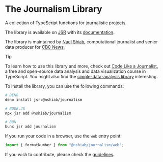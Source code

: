 # The Journalism Library

A collection of TypeScript functions for journalistic projects.

The library is available on [JSR](https://jsr.io/@nshiab/journalism) with its
[documentation](https://jsr.io/@nshiab/journalism/doc).

The library is maintained by [Nael Shiab](http://naelshiab.com/), computational
journalist and senior data producer for [CBC News](https://www.cbc.ca/news).

> [!TIP]
> To learn how to use this library and more, check out
> [Code Like a Journalist](https://www.code-like-a-journalist.com/), a free and
> open-source data analysis and data visualization course in TypeScript. You
> might also find the
> [simple-data-analysis library](https://github.com/nshiab/simple-data-analysis)
> interesting.

To install the library, you can use the following commands:

```bash
# DENO
deno install jsr:@nshiab/journalism

# NODE.JS
npx jsr add @nshiab/journalism

# BUN
bunx jsr add journalism
```

If you run your code in a browser, use the `web` entry point:

```js
import { formatNumber } from "@nshiab/journalism/web";
```

If you wish to contribute, please check the
[guidelines](https://github.com/nshiab/journalism/blob/main/CONTRIBUTING.md).

